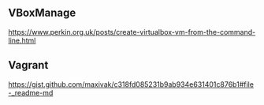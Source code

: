 ## VBoxManage
https://www.perkin.org.uk/posts/create-virtualbox-vm-from-the-command-line.html

## Vagrant
https://gist.github.com/maxivak/c318fd085231b9ab934e631401c876b1#file-_readme-md
